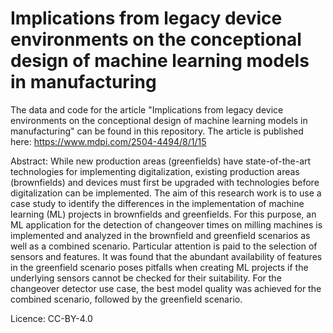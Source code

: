 # Implications from legacy device environments on the conceptional design of machine learning models in manufacturing

The data and code for the article "Implications from legacy device environments on the conceptional design of machine learning models in manufacturing" can be found in this repository. The article is published here: https://www.mdpi.com/2504-4494/8/1/15

Abstract:
While new production areas (greenfields) have state-of-the-art technologies for implementing digitalization, existing production areas (brownfields) and devices must first be upgraded with technologies before digitalization can be implemented. The aim of this research work is to use a case study to identify the differences in the implementation of machine learning (ML) projects in brownfields and greenfields. For this purpose, an ML application for the detection of changeover times on milling machines is implemented and analyzed in the brownfield and greenfield scenarios as well as a combined scenario. Particular attention is paid to the selection of sensors and features. It was found that the abundant availability of features in the greenfield scenario poses pitfalls when creating ML projects if the underlying sensors cannot be checked for their suitability. For the changeover detector use case, the best model quality was achieved for the combined scenario, followed by the greenfield scenario.

Licence: CC-BY-4.0
